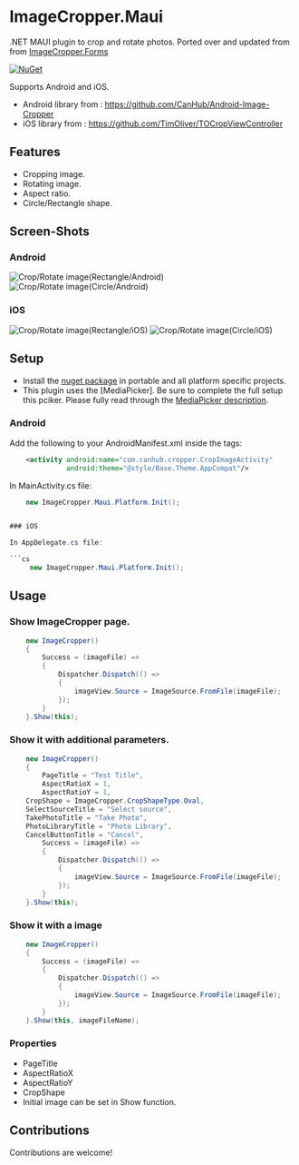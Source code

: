 # ImageCropper.Maui

.NET MAUI plugin to crop and rotate photos. Ported over and updated from from [ImageCropper.Forms](https://github.com/stormlion227/ImageCropper.Forms)

[![NuGet](https://img.shields.io/nuget/v/ImageCropper.Maui.svg)](https://www.nuget.org/packages/ImageCropper.Maui/)

Supports Android and iOS.
* Android library from : https://github.com/CanHub/Android-Image-Cropper
* iOS library from : https://github.com/TimOliver/TOCropViewController

## Features

* Cropping image.
* Rotating image.
* Aspect ratio.
* Circle/Rectangle shape.

## Screen-Shots

### Android
<img src="ScreenShots/Android_Rectangle.gif" alt="Crop/Rotate image(Rectangle/Android)"/> <img src="ScreenShots/Android_Circle.gif" alt="Crop/Rotate image(Circle/Android)"/>

### iOS
<img src="ScreenShots/iOS_Rectangle.gif" alt="Crop/Rotate image(Rectangle/iOS)"/> <img src="ScreenShots/iOS_Circle.gif" alt="Crop/Rotate image(Circle/iOS)" />

## Setup

* Install the [nuget package](https://www.nuget.org/packages/ImageCropper.Maui/) in portable and all platform specific projects.
* This plugin uses the [MediaPicker]. Be sure to complete the full setup this pciker. Please fully read through the [MediaPicker description](https://learn.microsoft.com/en-us/dotnet/maui/platform-integration/device-media/picker).

### Android

Add the following to your AndroidManifest.xml inside the <application> tags:
```xml	
	<activity android:name="com.canhub.cropper.CropImageActivity"
	          android:theme="@style/Base.Theme.AppCompat"/>	
```

In MainActivity.cs file:
```cs
    new ImageCropper.Maui.Platform.Init();


### iOS

In AppDelegate.cs file:

```cs
     new ImageCropper.Maui.Platform.Init();
```
## Usage

### Show ImageCropper page.
```cs
    new ImageCropper()
    {
        Success = (imageFile) =>
        {
            Dispatcher.Dispatch(() =>
            {
                imageView.Source = ImageSource.FromFile(imageFile);
            });
        }
    }.Show(this);
```
### Show it with additional parameters.
```cs
    new ImageCropper()
    {
        PageTitle = "Test Title",
        AspectRatioX = 1,
        AspectRatioY = 1,
	CropShape = ImageCropper.CropShapeType.Oval,
	SelectSourceTitle = "Select source",
	TakePhotoTitle = "Take Photo",
	PhotoLibraryTitle = "Photo Library",
	CancelButtonTitle = "Cancel",
        Success = (imageFile) =>
        {
            Dispatcher.Dispatch(() =>
            {
                imageView.Source = ImageSource.FromFile(imageFile);
            });
        }
    }.Show(this);
```
### Show it with a image
```cs
    new ImageCropper()
    {
        Success = (imageFile) =>
        {
            Dispatcher.Dispatch(() =>
            {
                imageView.Source = ImageSource.FromFile(imageFile);
            });
        }
    }.Show(this, imageFileName);
```
### Properties
* PageTitle
* AspectRatioX
* AspectRatioY
* CropShape
* Initial image can be set in Show function.

## Contributions
Contributions are welcome!
